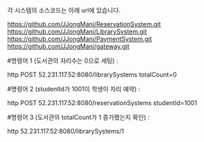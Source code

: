 각 시스템의 소스코드는 아래 url에 있습니다. 

https://github.com/JJongMani/ReservationSystem.git
https://github.com/JJongMani/LibrarySystem.git
https://github.com/JJongMani/PaymentSystem.git
https://github.com/JJongMani/gateway.git

#명령어 1 (도서관의 자리수는 0으로 세팅) : 

http POST 52.231.117.52:8080/librarySystems totalCount=0

#명령어 2 (studentId가 1001이 학생이 자리 예약) : 

http POST 52.231.117.52:8080/reservationSystems studentId=1001

#명령어 3 (도서관의 totalCount가 1 증가했는지 확인) : 

http 52.231.117.52:8080/librarySystems/1

